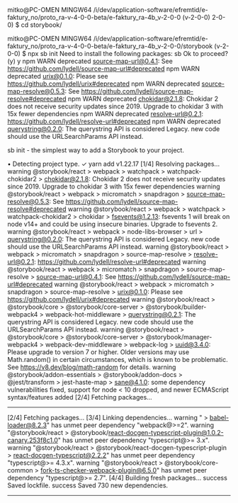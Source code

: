 ## 
mitko@PC-OMEN MINGW64 /i/dev/application-software/efremtid/e-faktury_no/proto_ra-v-4-0-0-beta/e-faktury_ra-4b_v-2-0-0 (v-2-0-0)                                                                                                                   2-0-0)
$ cd storybook/

mitko@PC-OMEN MINGW64 /i/dev/application-software/efremtid/e-faktury_no/proto_ra-v-4-0-0-beta/e-faktury_ra-4b_v-2-0-0/storybook (v-2-0-0)
$ npx sb init
Need to install the following packages:
  sb
Ok to proceed? (y) y
npm WARN deprecated source-map-url@0.4.1: See https://github.com/lydell/source-map-url#deprecated
npm WARN deprecated urix@0.1.0: Please see https://github.com/lydell/urix#deprecated
npm WARN deprecated source-map-resolve@0.5.3: See https://github.com/lydell/source-map-resolve#deprecated
npm WARN deprecated chokidar@2.1.8: Chokidar 2 does not receive security updates since 2019. Upgrade to chokidar 3 with 15x fewer dependencies
npm WARN deprecated resolve-url@0.2.1: https://github.com/lydell/resolve-url#deprecated
npm WARN deprecated querystring@0.2.0: The querystring API is considered Legacy. new code should use the URLSearchParams 
API instead.

 sb init - the simplest way to add a Storybook to your project.

 • Detecting project type. ✓
yarn add v1.22.17
[1/4] Resolving packages...
warning @storybook/react > webpack > watchpack > watchpack-chokidar2 > chokidar@2.1.8: Chokidar 2 does not receive security updates since 2019. Upgrade to chokidar 3 with 15x fewer dependencies
warning @storybook/react > webpack > micromatch > snapdragon > source-map-resolve@0.5.3: See https://github.com/lydell/source-map-resolve#deprecated
warning @storybook/react > webpack > watchpack > watchpack-chokidar2 > chokidar > fsevents@1.2.13: fsevents 1 will break on node v14+ and could be using insecure binaries. Upgrade to fsevents 2.
warning @storybook/react > webpack > node-libs-browser > url > querystring@0.2.0: The querystring API is considered Legacy. new code should use the URLSearchParams API instead.
warning @storybook/react > webpack > micromatch > snapdragon > source-map-resolve > resolve-url@0.2.1: https://github.com/lydell/resolve-url#deprecated
warning @storybook/react > webpack > micromatch > snapdragon > source-map-resolve > source-map-url@0.4.1: See https://github.com/lydell/source-map-url#deprecated
warning @storybook/react > webpack > micromatch > snapdragon > source-map-resolve > urix@0.1.0: Please see https://github.com/lydell/urix#deprecated
warning @storybook/react > @storybook/core > @storybook/core-server > @storybook/builder-webpack4 > webpack-hot-middleware > querystring@0.2.1: The querystring API is considered Legacy. new code should use the URLSearchParams API instead.
warning @storybook/react > @storybook/core > @storybook/core-server > @storybook/manager-webpack4 > webpack-dev-middleware > webpack-log > uuid@3.4.0: Please upgrade  to version 7 or higher.  Older versions may use Math.random() in certain circumstances, which is known to be problematic.  See https://v8.dev/blog/math-random for details.
warning @storybook/addon-essentials > @storybook/addon-docs > @jest/transform > jest-haste-map > sane@4.1.0: some dependency vulnerabilities fixed, support for node < 10 dropped, and newer ECMAScript syntax/features added
[2/4] Fetching packages...


<hr noshade>

[2/4] Fetching packages...
[3/4] Linking dependencies...
warning " > babel-loader@8.2.3" has unmet peer dependency "webpack@>=2".
warning "@storybook/react > @storybook/react-docgen-typescript-plugin@1.0.2-canary.253f8c1.0" has unmet peer dependency "typescript@>= 3.x".
warning "@storybook/react > @storybook/react-docgen-typescript-plugin > react-docgen-typescript@2.2.2" has unmet peer dependency "typescript@>= 4.3.x".
warning "@storybook/react > @storybook/core-common > fork-ts-checker-webpack-plugin@6.5.0" has unmet peer dependency "typescript@>= 2.7".
[4/4] Building fresh packages...
success Saved lockfile.
success Saved 730 new dependencies.

<hr noshade>